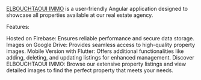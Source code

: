 [ELBOUCHTAOUI IMMO](https://mypro-immobilier-ef867.web.app/) is a user-friendly Angular application designed to showcase all properties available at our real estate agency.

Features:

Hosted on Firebase: Ensures reliable performance and secure data storage.
Images on Google Drive: Provides seamless access to high-quality property images.
Mobile Version with Flutter: Offers additional functionalities like adding, deleting, and updating listings for enhanced management.
Discover ELBOUCHTAOUI IMMO: Browse our extensive property listings and view detailed images to find the perfect property that meets your needs.
